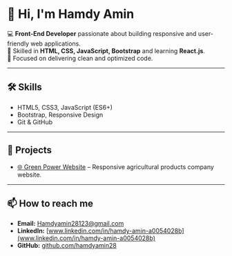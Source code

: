 # 👋 Hi, I'm Hamdy Amin  

💻 **Front-End Developer** passionate about building responsive and user-friendly web applications.  
🚀 Skilled in **HTML, CSS, JavaScript, Bootstrap** and learning **React.js**.  
🎯 Focused on delivering clean and optimized code.  

---

## 🛠 Skills  
- HTML5, CSS3, JavaScript (ES6+)  
- Bootstrap, Responsive Design  
- Git & GitHub  
---

## 📂 Projects  
- [🌐 Green Power Website](Greenpower-eg.com) – Responsive agricultural products company website.  
---

## 📫 How to reach me  
- **Email:** Hamdyamin28123@gmail.com  
- **LinkedIn:** [www.linkedin.com/in/hamdy-amin-a0054028b](www.linkedin.com/in/hamdy-amin-a0054028b)  
- **GitHub:** [github.com/hamdyamin28](https://github.com/hamdyamin28)  
